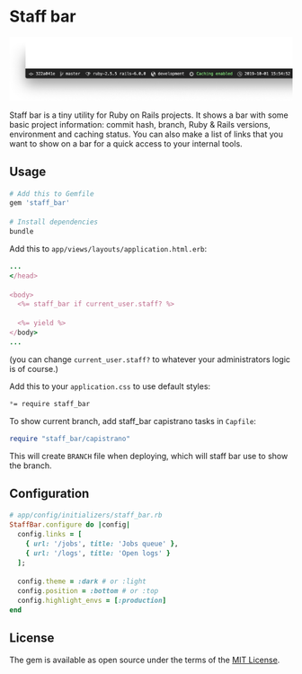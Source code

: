 # Staff bar

[![Preview](preview-sm.png)](preview.png)

Staff bar is a tiny utility for Ruby on Rails projects. It shows a bar with some basic project information: commit hash, branch, Ruby & Rails versions, environment and caching status. You can also make a list of links that you want to show on a bar for a quick access to your internal tools.

## Usage
```ruby
# Add this to Gemfile
gem 'staff_bar'

# Install dependencies
bundle
```

Add this to `app/views/layouts/application.html.erb`:
```ruby
...
</head>

<body>
  <%= staff_bar if current_user.staff? %>

  <%= yield %>
</body>
...
```

(you can change `current_user.staff?` to whatever your administrators logic is of course.)

Add this to your `application.css` to use default styles:
```css
*= require staff_bar
```

To show current branch, add staff_bar capistrano tasks in `Capfile`:
```ruby
require "staff_bar/capistrano"
```

This will create `BRANCH` file when deploying, which will staff bar use to show the branch.

## Configuration

```ruby
# app/config/initializers/staff_bar.rb
StaffBar.configure do |config|
  config.links = [
    { url: '/jobs', title: 'Jobs queue' },
    { url: '/logs', title: 'Open logs' }
  ];

  config.theme = :dark # or :light
  config.position = :bottom # or :top
  config.highlight_envs = [:production]
end
```

## License
The gem is available as open source under the terms of the [MIT License](https://opensource.org/licenses/MIT).
